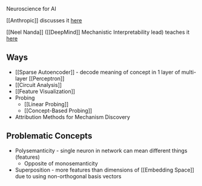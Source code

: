 Neuroscience for AI

[[Anthropic]] discusses it [here](https://www.anthropic.com/research/interpretability-dreams)

[[Neel Nanda]] ([[DeepMind]] Mechanistic Interpretability lead) teaches it [here](https://docs.google.com/document/d/1p-ggQV3vVWIQuCccXEl1fD0thJOgXimlbBpGk6FI32I/edit?pli=1&tab=t.0#heading=h.y0ohi6l5z9qn)

## Ways
- [[Sparse Autoencoder]] - decode meaning of concept in 1 layer of multi-layer [[Perceptron]]
- [[Circuit Analysis]]
- [[Feature Visualization]]
- Probing
	- [[Linear Probing]]
	- [[Concept-Based Probing]]
- Attribution Methods for Mechanism Discovery

## Problematic Concepts
- Polysemanticity - single neuron in network can mean different things (features)
	- Opposite of monosemanticity
- Superposition - more features than dimensions of [[Embedding Space]] due to using non-orthogonal basis vectors